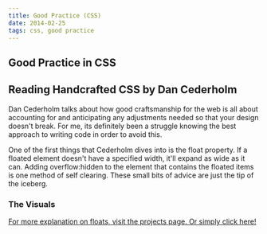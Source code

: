 ```yaml
---
title: Good Practice (CSS)
date: 2014-02-25
tags: css, good practice
---
```


<article>
<h1>Good Practice in CSS</h1>
<h2>Reading Handcrafted CSS by Dan Cederholm</h2>

<p>Dan Cederholm talks about how good craftsmanship for the web is all about accounting for and anticipating any adjustments needed so that your design doesn't break. For me, its definitely been a struggle knowing the best approach to writing code in order to avoid this. 
</p>

<p>One of the first things that Cederholm dives into is the float property. If a floated element doesn't have a specified width, it'll expand as wide as it can.
Adding overflow:hidden to the element that contains the floated items is one method of self clearing. These small bits of advice are just the tip of the iceberg. 
</p>

<h3>The Visuals</h3>
<p><a href="/project-floats/index.html">For more explanation on floats, visit the projects page. Or simply click here!</a>
</p>
</article>

